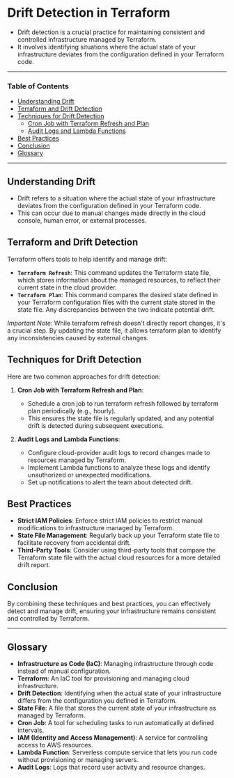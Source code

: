 # Drift Detection in Terraform
-  Drift detection is a crucial practice for maintaining consistent and controlled infrastructure managed by Terraform.
-  It involves identifying situations where the actual state of your infrastructure deviates from the configuration defined in your Terraform code.

---

### Table of Contents

- [Understanding Drift](#understanding-drift)
- [Terraform and Drift Detection](#terraform-and-drift-detection)
- [Techniques for Drift Detection](#techniques-for-drift-detection)
  - [Cron Job with Terraform Refresh and Plan](#cron-job-with-terraform-refresh-and-plan)
  - [Audit Logs and Lambda Functions](#audit-logs-and-lambda-functions)
- [Best Practices](#best-practices)
- [Conclusion](#conclusion)
- [Glossary](#glossary)

---

## Understanding Drift

-  Drift refers to a situation where the actual state of your infrastructure deviates from the configuration defined in your Terraform code.
-  This can occur due to manual changes made directly in the cloud console, human error, or external processes.

## Terraform and Drift Detection

Terraform offers tools to help identify and manage drift:

- **`Terraform Refresh`**: This command updates the Terraform state file, which stores information about the managed resources, to reflect their current state in the cloud provider.
- **`Terraform Plan`**: This command compares the desired state defined in your Terraform configuration files with the current state stored in the state file. Any discrepancies between the two indicate potential drift.

*Important Note:* While terraform refresh doesn't directly report changes, it's a crucial step. By updating the state file, it allows terraform plan to identify any inconsistencies caused by external changes.

## Techniques for Drift Detection

Here are two common approaches for drift detection:

1. **Cron Job with Terraform Refresh and Plan**:
   - Schedule a cron job to run terraform refresh followed by terraform plan periodically (e.g., hourly).
   - This ensures the state file is regularly updated, and any potential drift is detected during subsequent executions.

2. **Audit Logs and Lambda Functions**:
   - Configure cloud-provider audit logs to record changes made to resources managed by Terraform.
   - Implement Lambda functions to analyze these logs and identify unauthorized or unexpected modifications.
   - Set up notifications to alert the team about detected drift.

## Best Practices

- **Strict IAM Policies**: Enforce strict IAM policies to restrict manual modifications to infrastructure managed by Terraform.
- **State File Management**: Regularly back up your Terraform state file to facilitate recovery from accidental drift.
- **Third-Party Tools**: Consider using third-party tools that compare the Terraform state file with the actual cloud resources for a more detailed drift report.

## Conclusion

By combining these techniques and best practices, you can effectively detect and manage drift, ensuring your infrastructure remains consistent and controlled by Terraform.

---

## Glossary

- **Infrastructure as Code (IaC)**: Managing infrastructure through code instead of manual configuration.
- **Terraform**: An IaC tool for provisioning and managing cloud infrastructure.
- **Drift Detection**: Identifying when the actual state of your infrastructure differs from the configuration you defined in Terraform.
- **State File**: A file that stores the current state of your infrastructure as managed by Terraform.
- **Cron Job**: A tool for scheduling tasks to run automatically at defined intervals.
- **IAM (Identity and Access Management)**: A service for controlling access to AWS resources.
- **Lambda Function**: Serverless compute service that lets you run code without provisioning or managing servers.
- **Audit Logs**: Logs that record user activity and resource changes.
